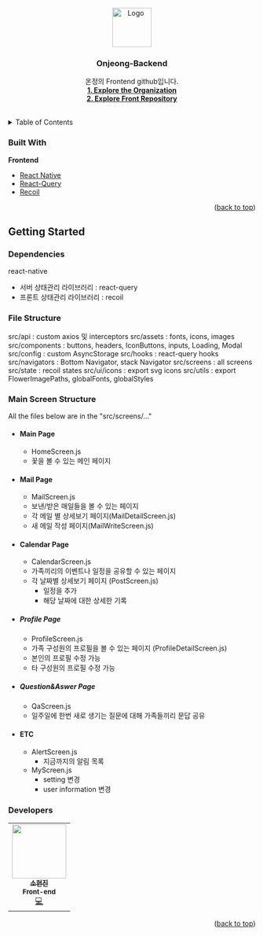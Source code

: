 <br />
<div align="center">
  <a href="https://www.onjeong-app.com/">
    <img src="https://onjeong-prod.s3.ap-northeast-2.amazonaws.com/profile/24c4b2d3-be1c-4bd8-8d95-79e7a66ce23eonjeong%20logo.png?s=200&v=4" alt="Logo" width="80" height="80">
  </a>
  <h3 align="center">Onjeong-Backend</h3>

  <p align="center">
    온정의 Frontend github입니다.
    <br />
    <a href="https://github.com/On-jeong"><strong>1. Explore the Organization</strong></a><br>
    <a href="https://github.com/On-jeong/Onjeong-front"><strong>2. Explore Front Repository</strong></a>
    <br />
    <br />
    <!-- <a href="https://github.com/othneildrew/Best-README-Template">View Demo</a> -->
    <!-- · -->
  </p>
</div>

<!-- TABLE OF CONTENTS -->
<details>
  <summary>Table of Contents</summary>
  <ol>
    <li>
      <!-- <a href="#about-the-project">About The Project</a> -->
      <a href="#built-with">Built With</a>
    </li>
    <li>
      <a href="#getting-started">Getting Started</a>
      <ul>
        <li><a href="#Dependencies">Dependencies</a></li>
        <li><a href="#File Structure">File Structure</a></li>
        <li><a href="#Main Screen Structure">Main Screen Structure</a></li>
        <li><a href="#Developers">Developers</a></li>
        <li><a href="#erd">ERD</a></li>
      </ul>
    </li>
    <li><a href="#contributing">Contributing</a></li>
  </ol>
</details>


<!--Built with -->
### Built With

<b>Frontend</b>

-   [React Native](https://reactnative.dev/)
-   [React-Query](https://react-query-v3.tanstack.com/)
-   [Recoil](https://recoiljs.org/)

<p align="right">(<a href="#top">back to top</a>)</p>


<!-- GETTING STARTED -->

## Getting Started

### Dependencies

react-native

- 서버 상태관리 라이브러리 : react-query
- 프론트 상태관리 라이브러리 : recoil


### File Structure

src/api : custom axios 및 interceptors
src/assets : fonts, icons, images
src/components : buttons, headers, IconButtons, inputs, Loading, Modal
src/config : custom AsyncStorage
src/hooks : react-query hooks
src/navigators : Bottom Navigator, stack Navigator
src/screens : all screens
src/state : recoil states
src/ui/icons : export svg icons
src/utils : export FlowerImagePaths, globalFonts, globalStyles



### Main Screen Structure

All the files below are in the "src/screens/..."

- #### Main Page

  - HomeScreen.js
  - 꽃을 볼 수 있는 메인 페이지
  
- #### Mail Page
  
  - MailScreen.js
  - 보낸/받은 매일들을 볼 수 있는 페이지
  - 각 메일 별 상세보기 페이지(MailDetailScreen.js)
  - 새 메일 작성 페이지(MailWriteScreen.js)

- #### Calendar Page

  - CalendarScreen.js
  - 가족끼리의 이벤트나 일정을 공유할 수 있는 페이지
  - 각 날짜별 상세보기 페이지 (PostScreen.js)
    - 일정을 추가
    - 해당 날짜에 대한 상세한 기록

- ##### Profile Page

  - ProfileScreen.js
  - 가족 구성원의 프로필을 볼 수 있는 페이지 (ProfileDetailScreen.js)
  - 본인의 프로필 수정 가능
  - 타 구성원의 프로필 수정 가능

- ##### Question&Aswer Page
  - QaScreen.js
  - 일주일에 한번 새로 생기는 질문에 대해 가족들끼리 문답 공유

- #### ETC
  - AlertScreen.js
    - 지금까지의 알림 목록
  - MyScreen.js 
    - setting 변경
    - user information 변경

<!--Developers -->
### Developers

<table>
  <tr>
    <td align="center">
      <a href="https://github.com/hyeonjin25">
        <img src="https://onjeong-prod.s3.ap-northeast-2.amazonaws.com/profile/24c4b2d3-be1c-4bd8-8d95-79e7a66ce23eonjeong%20logo.png?v=4" width="110px;" alt=""/><br />
        <sub><b>소현진</b></sub></a><br />
        <sub><b>Front-end</b></sub></a><br />
        <a href="https://github.com/hyeonjin25" title="Code">💻</a>
    </td>
  </tr>
</table>  

<p align="right">(<a href="#top">back to top</a>)</p>

